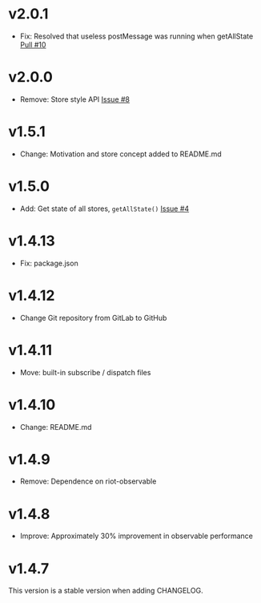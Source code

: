 # v2.0.1

- Fix: Resolved that useless postMessage was running when getAllState [Pull #10](https://github.com/businessmanjs/businessman/pull/10)

# v2.0.0

- Remove: Store style API [Issue #8](https://github.com/businessmanjs/businessman/issues/8)

# v1.5.1

- Change: Motivation and store concept added to README.md

# v1.5.0

- Add: Get state of all stores, `getAllState()` [Issue #4](https://github.com/businessmanjs/businessman/issues/4)

# v1.4.13

- Fix: package.json

# v1.4.12

- Change Git repository from GitLab to GitHub

# v1.4.11

- Move: built-in subscribe / dispatch files

# v1.4.10

- Change: README.md

# v1.4.9

- Remove: Dependence on riot-observable

# v1.4.8

- Improve: Approximately 30% improvement in observable performance

# v1.4.7

This version is a stable version when adding CHANGELOG.
